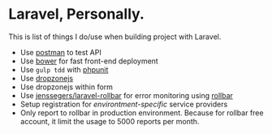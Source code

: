 # Laravel, Personally.

This is list of things I do/use when building project with Laravel.

- Use [postman](https://www.getpostman.com) to test API
- Use [bower](http://bower.io) for fast front-end deployment
- Use `gulp tdd` with [phpunit](https://phpunit.de)
- Use [dropzonejs](http://www.dropzonejs.com)
- Use dropzonejs within form
- Use [jenssegers/laravel-rollbar](https://github.com/jenssegers/laravel-rollbar) for error monitoring using [rollbar](https://rollbar.com)
- Setup registration for *environtment-specific* service providers
- Only report to rollbar in production environment. Because for rollbar free account, it limit the usage to 5000 reports per month.